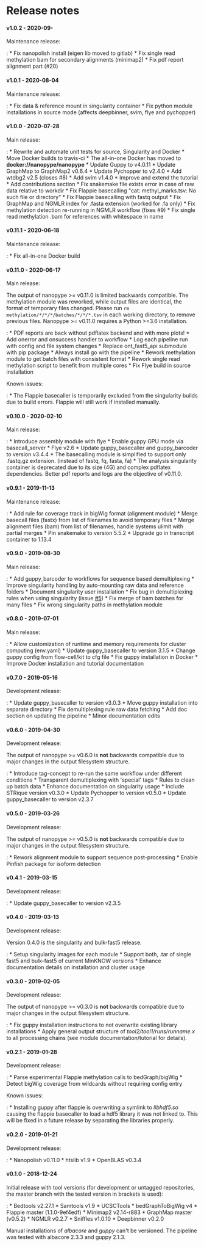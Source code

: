 # Release notes

#### v1.0.2 - 2020-09-
Maintenance release:

:   * Fix nanopolish install (eigen lib moved to gitlab)
    * Fix single read methylation bam for secondary alignments (minimap2)
    * Fix pdf report alignment part (#20)

#### v1.0.1 - 2020-08-04
Maintenance release:

:   * Fix data & reference mount in singularity container
    * Fix python module installations in source mode (affects deepbinner, svim, flye and pychopper)

#### v1.0.0 - 2020-07-28
Main release:

:   * Rewrite and automate unit tests for source, Singularity and Docker
    * Move Docker builds to travis-ci
    * The all-in-one Docker has moved to **docker://nanopype/nanopype**
    * Update Guppy to v4.0.11
    * Update GraphMap to GraphMap2 v0.6.4
    * Update Pychopper to v2.4.0
    * Add wtdbg2 v2.5 (closes #8)
    * Add svim v1.4.0
    * Improve and extend the tutorial
    * Add contributions section
    * Fix snakemake file exists error in case of raw data relative to workdir
    * Fix Flappie basecalling "cat: methyl_marks.tsv: No such file or directory"
    * Fix Flappie basecalling with fastq output
    * Fix GraphMap and NGMLR index for .fasta extension (worked for .fa only)
    * Fix methylation detection re-running in NGMLR workflow (fixes #9)
    * Fix single read methylation .bam for references with whitespace in name

#### v0.11.1 - 2020-06-18
Maintenance release:

:   * Fix all-in-one Docker build

#### v0.11.0 - 2020-06-17
Main release:

The output of nanopype >= v0.11.0 is limited backwards compatible.
The methylation module was reworked, while output files are identical, the format of
temporary files changed.
Please run ```rm methylation/*/*/*/batches/*/*/*.tsv``` in each working directory,
to remove previous files.
Nanopype >= v0.11.0 requires a Python >=3.6 installation.

:   * PDF reports are back without pdflatex backend and with more plots!
    * Add onerror and onsuccess handler to workflow
    * Log each pipeline run with config and file system changes
    * Replace ont_fast5_api submodule with pip package
    * Always install go with the pipeline
    * Rework methylation module to get batch files with consistent format
    * Rework single read methylation script to benefit from multiple cores
    * Fix Flye build in source installation

Known issues:

:   * The Flappie basecaller is temporarily excluded from the singularity builds due to build errors. Flappie will still work if installed manually.


#### v0.10.0 - 2020-02-10
Main release:

:   * Introduce assembly module with flye
    * Enable guppy GPU mode via basecall_server
    * Flye v2.6
    * Update guppy_basecaller and guppy_barcoder to version v3.4.4
    * The basecalling module is simplified to support only .fastq.gz extension.
      (instead of fastq, fq, fasta, fa)
    * The analysis singularity container is deprecated due to its size (4G) and complex pdflatex dependencies.
      Better pdf reports and logs are the objective of v0.11.0.

#### v0.9.1 - 2019-11-13
Maintenance release:

:   * Add rule for coverage track in bigWig format (alignment module)
    * Merge basecall files (fastx) from list of filenames to avoid temporary files
    * Merge alignment files (bam) from list of filenames, handle systems ulimit with partial merges
    * Pin snakemake to version 5.5.2
    * Upgrade go in transcript container to 1.13.4

#### v0.9.0 - 2019-08-30
Main release:

:   * Add guppy_barcoder to workflows for sequence based demultiplexing
    * Improve singularity handling by auto-mounting raw data and reference folders
    * Document singularity user installation
    * Fix bug in demultiplexing rules when using singularity (issue [#5](https://github.com/giesselmann/nanopype/issues/5))
    * Fix merge of bam batches for many files
    * Fix wrong singularity paths in methylation module

#### v0.8.0 - 2019-07-01
Main release:

:   * Allow customization of runtime and memory requirements for cluster computing (env.yaml)
    * Update guppy_basecaller to version 3.1.5
    * Change guppy config from flow-cell/kit to cfg file
    * Fix guppy installation in Docker
    * Improve Docker installation and tutorial documentation

#### v0.7.0 - 2019-05-16
Development release:

:   * Update guppy_basecaller to version v3.0.3
    * Move guppy installation into separate directory
    * Fix demultiplexing rule raw data fetching
    * Add doc section on updating the pipeline
    * Minor documentation edits

#### v0.6.0 - 2019-04-30
Development release:

The output of nanopype >= v0.6.0 is **not** backwards compatible due to major changes in the output filesystem structure.

:   * Introduce tag-concept to re-run the same workflow under different conditions
    * Transparent demultiplexing with 'special' tags
    * Rules to clean up batch data
    * Enhance documentation on singularity usage
    * Include STRique version v0.3.0
    * Update Pychopper to version v0.5.0
    * Update guppy_basecaller to version v2.3.7


#### v0.5.0 - 2019-03-26
Development release:

The output of nanopype >= v0.5.0 is **not** backwards compatible due to major changes in the output filesystem structure.

:   * Rework alignment module to support sequence post-processing
    * Enable Pinfish package for isoform detection


#### v0.4.1 - 2019-03-15
Development release:

:   * Update guppy_basecaller to version v2.3.5


#### v0.4.0 - 2019-03-13
Development release:

Version 0.4.0 is the singularity and bulk-fast5 release.

:   * Setup singularity images for each module
    * Support both, .tar of single fast5 and bulk-fast5 of current MinKNOW versions
    * Enhance documentation details on installation and cluster usage


#### v0.3.0 - 2019-02-05
Development release:

The output of nanopype >= v0.3.0 is **not** backwards compatible due to major changes in the output filesystem structure.

:   * Fix guppy installation instructions to not overwrite existing library installations
    * Apply general output structure of *tool2/tool1/runs/runname.x* to all processing chains (see module documentation/tutorial for details).


#### v0.2.1 - 2019-01-28
Development release:

:   * Parse experimental Flappie methylation calls to bedGraph/bigWig
    * Detect bigWig coverage from wildcards without requiring config entry

Known issues:

:   * Installing guppy after flappie is overwriting a symlink to *libhdf5.so* causing the flappie basecaller to load a hdf5 library it was not linked to. This will be fixed in a future release by separating the libraries properly.


#### v0.2.0 - 2019-01-21
Development release:

:   * Nanopolish                v0.11.0
    * htslib                    v1.9
    * OpenBLAS                  v0.3.4

#### v0.1.0 - 2018-12-24
Initial release with tool versions (for development or untagged repositories, the master branch with the tested version in brackets is used):

:   * Bedtools                  v2.27.1
    * Samtools                  v1.9
    * UCSCTools
        * bedGraphToBigWig      v4
    * Flappie                   master (1.1.0-9ef4edf)
    * Minimap2                  v2.14-r883
    * GraphMap                  master (v0.5.2)
    * NGMLR                     v0.2.7
    * Sniffles                  v1.0.10
    * Deepbinner                v0.2.0

Manual installations of *albacore* and *guppy* can't be versioned. The pipeline was tested with albacore 2.3.3 and guppy 2.1.3.
